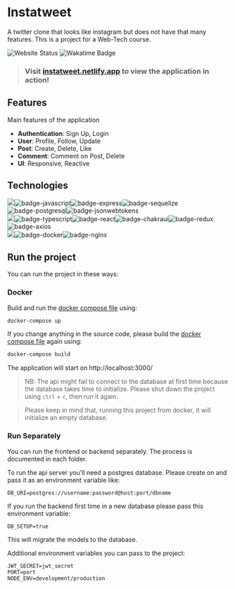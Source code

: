 # Instatweet

A twitter clone that looks like instagram but does not have that many features. This is a project for a Web-Tech course.

![Website Status](https://img.shields.io/website?down_color=red&down_message=down&up_color=green&up_message=up&url=https%3A%2F%2Finstatweet.netlify.app%2F)
![Wakatime Badge](https://wakatime.com/badge/github/KhanShaheb34/Instatweet.svg)

> ### Visit [instatweet.netlify.app](https://instatweet.netlify.app/) to view the application in action!

## Features

Main features of the application

- **Authentication**: Sign Up, Login
- **User**: Profile, Follow, Update
- **Post**: Create, Delete, Like
- **Comment**: Comment on Post, Delete
- **UI**: Responsive, Reactive

## Technologies

<img src="https://img.shields.io/badge/Backend-3F3F3F?style=for-the-badge&logo=plex&logoColor=FFFFFF">![badge-javascript](https://img.shields.io/badge/javascript-211e1b?style=for-the-badge&logo=javascript&logoColor=22C4E1&labelColor=211e1b)![badge-express](https://img.shields.io/badge/expressJS-211e1b?style=for-the-badge&logo=express&logoColor=22C4E1&labelColor=211e1b)![badge-sequelize](https://img.shields.io/badge/sequelize-211e1b?style=for-the-badge&logo=sequelize&logoColor=22C4E1&labelColor=211e1b)![badge-postgresql](https://img.shields.io/badge/postgresql-211e1b?style=for-the-badge&logo=postgresql&logoColor=22C4E1&labelColor=211e1b)![badge-jsonwebtokens](https://img.shields.io/badge/JWT-211e1b?style=for-the-badge&logo=jsonwebtokens&logoColor=22C4E1&labelColor=211e1b)<br />
<img src="https://img.shields.io/badge/Frontend-3F3F3F?style=for-the-badge&logo=plex&logoColor=FFFFFF">![badge-typescript](https://img.shields.io/badge/typescript-211e1b?style=for-the-badge&logo=typescript&logoColor=22C4E1&labelColor=211e1b)![badge-react](https://img.shields.io/badge/reactJS-211e1b?style=for-the-badge&logo=react&logoColor=22C4E1&labelColor=211e1b)![badge-chakraui](https://img.shields.io/badge/chakraui-211e1b?style=for-the-badge&logo=chakraui&logoColor=22C4E1&labelColor=211e1b)![badge-redux](https://img.shields.io/badge/redux-211e1b?style=for-the-badge&logo=redux&logoColor=22C4E1&labelColor=211e1b)![badge-axios](https://img.shields.io/badge/axios-211e1b?style=for-the-badge&logo=andela&logoColor=22C4E1&labelColor=211e1b)<br />
<img src="https://img.shields.io/badge/Devops-3F3F3F?style=for-the-badge&logo=plex&logoColor=FFFFFF">![badge-docker](https://img.shields.io/badge/docker-211e1b?style=for-the-badge&logo=docker&logoColor=22C4E1&labelColor=211e1b)![badge-nginx](https://img.shields.io/badge/nginx-211e1b?style=for-the-badge&logo=nginx&logoColor=22C4E1&labelColor=211e1b)

## Run the project

You can run the project in these ways:

### Docker

Build and run the [docker compose file](docker-compose.yml) using:

```sh
docker-compose up
```

If you change anything in the source code, please build the [docker compose file](docker-compose.yml) again using:

```sh
docker-compose build
```

The application will start on http://localhost:3000/ 

> NB: The api might fail to connect to the database at first time because the database takes time to initialize. Please shut down the project using `ctrl` + `c`, then run it again.

> Please keep in mind that, running this project from docker, it will initialize an empty database.

### Run Separately

You can run the frontend or backend separately. The process is documented in each folder.

To run the api server you'll need a postgres database. Please create on and pass it as an environment variable like:

```env
DB_URI=postgres://username:password@host:port/dbname
```

If you run the backend first time in a new database please pass this environment variable:

```env
DB_SETUP=true
```

This will migrate the models to the database.

Additional environment variables you can pass to the project:

```env
JWT_SECRET=jwt_secret
PORT=port
NODE_ENV=development/production
```
